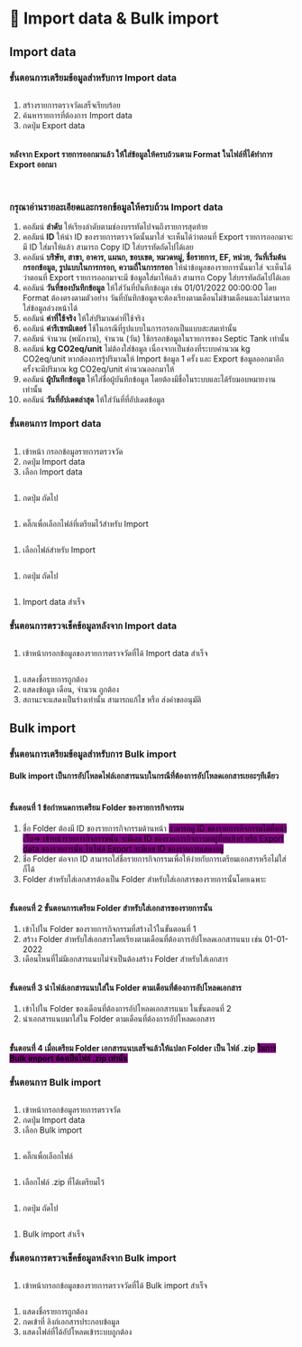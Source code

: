 # 🔀 Import data & Bulk import

## Import data

### ขั้นตอนการเตรียมข้อมูลสำหรับการ Import data&#x20;

<figure><img src="../.gitbook/assets/image (15).png" alt=""><figcaption></figcaption></figure>

1. สร้างรายการตรวจวัดเสร็จเรียบร้อย
2. ค้นหารายการที่ต้องการ Import data&#x20;
3. กดปุ่ม Export data&#x20;



<figure><img src="../.gitbook/assets/Screenshot 2567-02-22 at 15.03.09.png" alt=""><figcaption></figcaption></figure>

#### หลังจาก Export รายการออกมาแล้ว ให้ใส่ข้อมูลให้ครบถ้วนตาม Format ในไฟล์ที่ได้ทำการ Export ออกมา



<figure><img src="../.gitbook/assets/image (16).png" alt=""><figcaption></figcaption></figure>

<figure><img src="../.gitbook/assets/image (17).png" alt=""><figcaption></figcaption></figure>

### **กรุณาอ่านรายละเอียดและกรอกข้อมูลให้ครบถ้วน Import data**

1. คอลัมน์ **ลำดับ** ให้เรียงลำดับตามช่องบรรทัดไปจนถึงรายการสุดท้าย
2. คอลัมน์ **ID** ให้นำ ID ของรายการตรวจวัดนั้นมาใส่ จะเห็นได้ว่าตอนที่ Export รายการออกมาจะมี ID ใส่มาให้แล้ว สามารถ Copy ID ใส่บรรทัดถัดไปได้เลย
3. คอลัมน์ **บริษัท, สาขา, อาคาร, แผนก, ขอบเขต, หมวดหมู่, ชื่อรายการ, EF, หน่วย, วันที่เริ่มต้นกรอกข้อมูล, รูปแบบในการกรอก, ความถี่ในการกรอก** ให้นำข้อมูลของรายการนั้นมาใส่ จะเห็นได้ว่าตอนที่ Export รายการออกมาจะมี ข้อมูลใส่มาให้แล้ว สามารถ Copy ใส่บรรทัดถัดไปได้เลย
4. คอลัมน์ **วันที่ของบันทึกข้อมูล** ให้ใส่วันที่บันทึกข้อมูล เช่น  01/01/2022 00:00:00 โดย Format ต้องตรงตามตัวอย่าง วันที่บันทึกข้อมูลจะต้องเรียงตามเดือนไม่ข้ามเดือนและไม่สามารถใส่ข้อมูลล่วงหน้าได้
5. คอลัมน์ **ค่าที่ใช้จริง** ให้ใส่ปริมาณค่าที่ใช้จริง
6. คอลัมน์ **ค่ารีเซทมิเตอร์** ใช้ในกรณีที่รูปแบบในการกรอกเป็นแบบสะสมเท่านั้น
7. คอลัมน์ จำนวน (พนักงาน), จำนวน (วัน) ใช้กรอกข้อมูลในรายการของ Septic Tank เท่านั้น
8. คอลัมน์ **kg CO2eq/unit** ไม่ต้องใส่ข้อมูล เนื่องจากเป็นช่องที่ระบบคำนวณ kg CO2eq/unit หากต้องการรู้ปริมาณให้ Import ข้อมูล 1 ครั้ง และ Export ข้อมูลออกมาอีกครั้งจะมีปริมาณ kg CO2eq/unit คำนวณออกมาให้
9. คอลัมน์ **ผู้บันทึกข้อมูล** ให้ใส่ชื่อผู้บันทึกข้อมูล โดยต้องมีชื่อในระบบและได้รับมอบหมายงานเท่านั้น
10. คอลัมน์ **วันที่อัปเดตล่าสุด** ให้ใส่วันที่ที่อัปเดตข้อมูล



### ขั้นตอนการ Import data

<figure><img src="../.gitbook/assets/image (18).png" alt=""><figcaption></figcaption></figure>

1. เข้าหน้า กรอกข้อมูลรายการตรวจวัด
2. กดปุ่ม Import data
3. เลือก Import data



<figure><img src="../.gitbook/assets/image (19).png" alt=""><figcaption></figcaption></figure>

1. กดปุ่ม ถัดไป



<figure><img src="../.gitbook/assets/image (20).png" alt=""><figcaption></figcaption></figure>

1. คลิ๊กเพื่อเลือกไฟล์ที่เตรียมไว้สำหรับ Import



<figure><img src="../.gitbook/assets/image (21).png" alt=""><figcaption></figcaption></figure>

1. เลือกไฟล์สำหรับ Import



<figure><img src="../.gitbook/assets/image (22).png" alt=""><figcaption></figcaption></figure>

1. กดปุ่ม ถัดไป



<figure><img src="../.gitbook/assets/Screenshot 2567-02-22 at 15.55.21.png" alt=""><figcaption></figcaption></figure>

1. Import data สำเร็จ



### ขั้นตอนการตรวจเช็คข้อมูลหลังจาก Import data

<figure><img src="../.gitbook/assets/image (23).png" alt=""><figcaption></figcaption></figure>

1. เข้าหน้ากรอกข้อมูลของรายการตรวจวัดที่ได้ Import data สำเร็จ



<figure><img src="../.gitbook/assets/image (24).png" alt=""><figcaption></figcaption></figure>

1. แสดงชื่อรายการถูกต้อง
2. แสดงข้อมูล เดือน, จำนวน ถูกต้อง
3. สถานะจะแสดงเป็นร่างเท่านั้น สามารถแก้ไข หรือ ส่งคำขออนุมัติ



## Bulk import

### ขั้นตอนการเตรียมข้อมูลสำหรับการ Bulk import&#x20;

#### Bulk import เป็นการอัปโหลดไฟล์เอกสารแนบในกรณีที่ต้องการอัปโหลดเอกสารเยอะๆทีเดียว

<figure><img src="../.gitbook/assets/image.png" alt=""><figcaption></figcaption></figure>

#### ขั้นตอนที่ 1 ข้อกำหนดการเตรียม Folder ของรายการกิจกรรม

1. ชื่อ Folder ต้องมี ID ของรายการกิจกรรมด้านหน้า <mark style="background-color:purple;">สามารถดู ID ของรายการกิจกรรมได้ที่หน้าเว็บ=> เข้าหน้ารายการกิจกรรมนั้น จะมีเลข ID ของรายการกิจกรรมอยู่ที่บนลิงก์ หรือ Export data ของรายการนั้น ในไฟล์ Export จะมีเลข ID ของรายการแสดงอยู่</mark>
2. ชื่อ Folder ต่อจาก ID สามารถใส่ชื่อรายการกิจกรรมเพื่อให้ง่ายกับการเตรียมเอกสารหรือไม่ใส่ก็ได้
3. Folder สำหรับใส่เอกสารต้องเป็น Folder สำหรับใส่เอกสารของรายการนั้นโดยเฉพาะ



<figure><img src="../.gitbook/assets/image (1).png" alt=""><figcaption></figcaption></figure>

#### ขั้นตอนที่ 2 ขั้นตอนการเตรียม Folder สำหรับใส่เอกสารของรายการนั้น

1. เข้าไปใน Folder ของรายการกิจกรรมที่สร้างไว้ในขั้นตอนที่ 1
2. สร้าง Folder สำหรับใส่เอกสารโดยเรียงตามเดือนที่ต้องการอัปโหลดเอกสารแนบ เช่น 01-01-2022&#x20;
3. เดือนไหนที่ไม่มีเอกสารแนบไม่จำเป็นต้องสร้าง Folder สำหรับใส่เอกสาร



<figure><img src="../.gitbook/assets/image (2).png" alt=""><figcaption></figcaption></figure>

#### ขั้นตอนที่ 3 นำไฟล์เอกสารแนบใส่ใน Folder ตามเดือนที่ต้องการอัปโหลดเอกสาร

1. เข้าไปใน Folder ของเดือนที่ต้องการอัปโหลดเอกสารแนบ ในขั้นตอนที่ 2&#x20;
2. นำเอกสารแนบมาใส่ใน Folder ตามเดือนที่ต้องการอัปโหลดเอกสาร



<figure><img src="../.gitbook/assets/image (3).png" alt=""><figcaption></figcaption></figure>

#### ขั้นตอนที่ 4 เมื่อเตรียม Folder เอกสารแนบเสร็จแล้วให้แปลก Folder เป็น ไฟล์ .zip <mark style="background-color:purple;">ในการ Bulk import ต้องเป็นไฟล์ .zip เท่านั้น</mark>



### ขั้นตอนการ Bulk import

<figure><img src="../.gitbook/assets/image (4).png" alt=""><figcaption></figcaption></figure>

1. เข้าหน้ากรอกข้อมูลรายการตรวจวัด
2. กดปุ่ม Import data
3. เลือก Bulk import



<figure><img src="../.gitbook/assets/image (5).png" alt=""><figcaption></figcaption></figure>

1. คลิ๊กเพื่อเลือกไฟล์



<figure><img src="../.gitbook/assets/image (6).png" alt=""><figcaption></figcaption></figure>

1. เลือกไฟล์ .zip ที่ได้เตรียมไว้



<figure><img src="../.gitbook/assets/image (7).png" alt=""><figcaption></figcaption></figure>

1. กดปุ่ม ถัดไป



<figure><img src="../.gitbook/assets/Screenshot 2567-02-22 at 16.59.07.png" alt=""><figcaption></figcaption></figure>

1. Bulk import สำเร็จ



### ขั้นตอนการตรวจเช็คข้อมูลหลังจาก Bulk import



<figure><img src="../.gitbook/assets/image (8).png" alt=""><figcaption></figcaption></figure>

1. เข้าหน้ากรอกข้อมูลของรายการตรวจวัดที่ได้ Bulk import สำเร็จ



<figure><img src="../.gitbook/assets/Screenshot 2567-02-22 at 17.04.30.png" alt=""><figcaption></figcaption></figure>

1. แสดงชื่อรายการถูกต้อง
2. กดเข้าที่ ลิงก์เอกสารประกอบข้อมูล
3. แสดงไฟล์ที่ได้อัปโหลดเข้าระบบถูกต้อง
